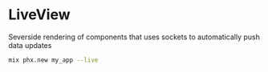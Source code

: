 # LiveView

Severside rendering of components that uses sockets to automatically push data updates

```bash
mix phx.new my_app --live
```

